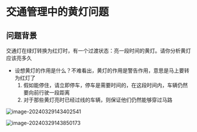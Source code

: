 # 交通管理中的黄灯问题

## 问题背景

交通灯在绿灯转换为红灯时，有一个过渡状态：亮一段时间的黄灯。请你分析黄灯应该亮多久

+ 设想黄灯的作用是什么？不难看出，黄灯的作用是警告作用，意思是马上要转为红灯了
  1. 假如能停住，请立即停车，停车是需要时间的，在这段时间内，车辆仍然要向前行驶一段距离
  2. 对于那些黄灯亮时已经过线的车辆，则保证他们仍然能够穿过马路

![image-20240329143402541](C:\Users\zxm\AppData\Roaming\Typora\typora-user-images\image-20240329143402541.png)

![image-20240329143850173](C:\Users\zxm\AppData\Roaming\Typora\typora-user-images\image-20240329143850173.png)